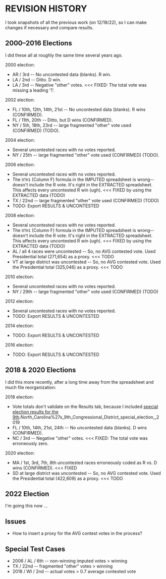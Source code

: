 # REVISION HISTORY

I took snapshots of all the previous work (on 12/18/22), so I can make changes if necessary and compare results.

## 2000–2016 Elections

I did these all at roughly the same time several years ago.
 
2000 election:
- AR / 3rd -- No uncontested data (blanks). R win. 
- LA / 2nd -- Ditto. D win.
- LA / 3rd -- Negative "other" votes. <<< FIXED: The total vote was missing a leading '1'.

2002 election:
- FL / 10th, 12th, 14th, 21st -- No uncontested data (blanks). R wins (CONFIRMED).
- FL / 11th, 20th -- Ditto, but D wins (CONFIRMED).
- NY / 5th, 18th, 23rd -- large fragmented "other" vote used (CONFIRMED) (TODO).

2004 election:
- Several uncontested races with no votes reported.
- NY / 25th -- large fragmented "other" vote used (CONFIRMED) (TODO).

2006 election:
- Several uncontested races with no votes reported.
- The `OTH1` (Column F) formula in the IMPUTED spreadsheet is wrong--doesn't include the R vote. It's right in the EXTRACTED spreadsheet. This affects every uncontested R win (ugh). <<< FIXED by using the EXTRACTED data (TODO)
- TX / 22nd -- large fragmented "other" vote used (CONFIRMED) (TODO)
- TODO: Export RESULTS & UNCONTESTED

2008 election:
- Several uncontested races with no votes reported.
- The `OTH1` (Column F) formula in the IMPUTED spreadsheet is wrong--doesn't include the R vote. It's right in the EXTRACTED spreadsheet. This affects every uncontested R win (ugh). <<< FIXED by using the EXTRACTED data (TODO)
- AL / all 4 races were uncontested -- So, no AVG contested vote. Used Presidential total (271,654) as a proxy. <<< TODO
- VT at large district was uncontested -- So, no AVG contested vote. Used the Presidential total (325,046) as a proxy. <<< TODO

2010 election:
- Several uncontested races with no votes reported.
- NY / 29th -- large fragmented "other" vote used (CONFIRMED) (TODO)

2012 election:
- Several uncontested races with no votes reported.
- TODO: Export RESULTS & UNCONTESTED

2014 election:
- TODO: Export RESULTS & UNCONTESTED

2016 election:
- TODO: Export RESULTS & UNCONTESTED

## 2018 & 2020 Elections

I did this more recently, after a long time away from the spreadsheet and much file reorganization:

2018 election:
- Vote totals don't validate on the Results tab, because I included [special election results for the 9th](https://ballotpedia.org/).North_Carolina%27s_9th_Congressional_District_special_election,_2019
- FL / 10th, 14th, 21st, 24th -- No uncontested data (blanks). D wins (CONFIRMED).
- NC / 3rd -- Negative "other" votes. <<< FIXED: The total vote was erroneously zero.

2020 election:
- MA / 1st, 3rd, 7th, 8th uncontested races erroneously coded as R vs. D wins (CONFIRMED). <<< FIXED
- SD at large district was uncontested -- So, no AVG contested vote. Used the Presidential total (422,609) as a proxy. <<< TODO

## 2022 Election

I'm going this now ...

## Issues

- How to insert a proxy for the AVG contest votes in the process?

## Special Test Cases

- 2006 / AL / 6th -- non-winning imputed votes > winning
- TX / 22nd -- fragmented "other" votes > winning
- 2018 / WI / 2nd -- actual votes > 0.7 average contested vote
